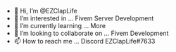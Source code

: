 - 👋 Hi, I’m @EZClapLife
- 👀 I’m interested in ... Fivem Server Development
- 🌱 I’m currently learning ... More
- 💞️ I’m looking to collaborate on ... Fivem Development
- 📫 How to reach me ... Discord EZClapLife#7633

<!---
ShepherdHere/ShepherdHere is a ✨ special ✨ repository because its `README.md` (this file) appears on your GitHub profile.
You can click the Preview link to take a look at your changes.
--->
